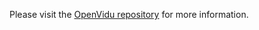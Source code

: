 Please visit the [OpenVidu repository](https://hub.docker.com/r/openvidu/openvidu-server-kms) for more information.
